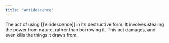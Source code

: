 ```yaml
---
title: "Antidescence"
---
```

The act of using [[Viridescence]] in its destructive form. It involves stealing the power from nature, rather than borrowing it. This act damages, and even kills the things it draws from.